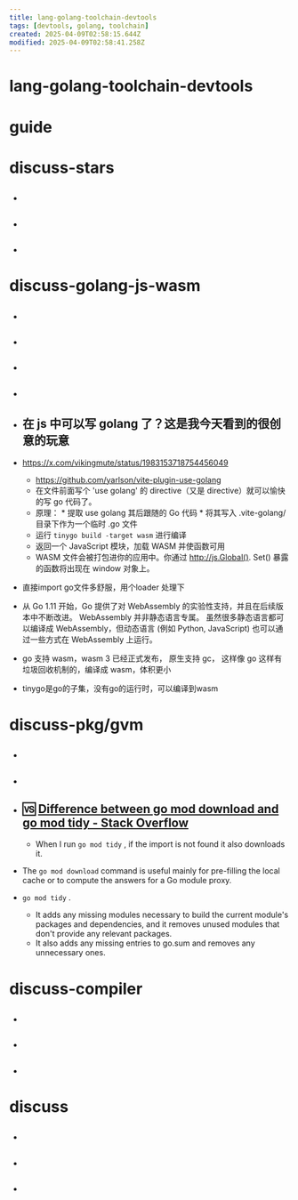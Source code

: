 ```yaml
---
title: lang-golang-toolchain-devtools
tags: [devtools, golang, toolchain]
created: 2025-04-09T02:58:15.644Z
modified: 2025-04-09T02:58:41.258Z
---
```


# lang-golang-toolchain-devtools

# guide

# discuss-stars
- ## 

- ## 

- ## 
# discuss-golang-js-wasm
- ## 

- ## 

- ## 

- ## 

- ## 在 js 中可以写 golang 了？这是我今天看到的很创意的玩意
- https://x.com/vikingmute/status/1983153718754456049
  - https://github.com/yarlson/vite-plugin-use-golang
  - 在文件前面写个 'use golang' 的 directive（又是 directive）就可以愉快的写 go 代码了。
  - 原理： * 提取 use golang 其后跟随的 Go 代码 * 将其写入 .vite-golang/ 目录下作为一个临时 .go 文件
  - 运行 `tinygo build -target wasm` 进行编译
  - 返回一个 JavaScript 模块，加载 WASM 并使函数可用
  - WASM 文件会被打包进你的应用中。你通过 http://js.Global(). Set() 暴露的函数将出现在 window 对象上。

- 直接import go文件多舒服，用个loader 处理下

- 从 Go 1.11 开始，Go 提供了对 WebAssembly 的实验性支持，并且在后续版本中不断改进。 WebAssembly 并非静态语言专属。 虽然很多静态语言都可以编译成 WebAssembly，但动态语言 (例如 Python, JavaScript) 也可以通过一些方式在 WebAssembly 上运行。

- go 支持 wasm，wasm 3 已经正式发布， 原生支持 gc， 这样像 go 这样有垃圾回收机制的，编译成 wasm，体积更小

- tinygo是go的子集，没有go的运行时，可以编译到wasm
# discuss-pkg/gvm
- ## 

- ## 

- ## 🆚 [Difference between go mod download and go mod tidy - Stack Overflow](https://stackoverflow.com/questions/71495619/difference-between-go-mod-download-and-go-mod-tidy)
  - When I run `go mod tidy` , if the import is not found it also downloads it.
- The `go mod download` command is useful mainly for pre-filling the local cache or to compute the answers for a Go module proxy.
- `go mod tidy` .
  - It adds any missing modules necessary to build the current module's packages and dependencies, and it removes unused modules that don't provide any relevant packages. 
  - It also adds any missing entries to go.sum and removes any unnecessary ones.

# discuss-compiler
- ## 

- ## 

- ## 
# discuss
- ## 

- ## 

- ## 
